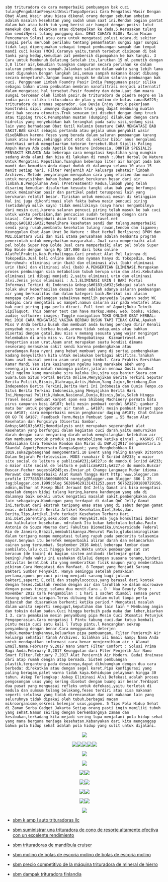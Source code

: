 
```
sbm trituradora de cara memperbaiki pembuangan bak cuci tulangPengobatanPenyakitWasirTanpaOperasi Cara Mengatasi Wasir Dengan Obat Alami Wasir atau biasa dikenal orang dengan sebutan ambeien adalah masalah kesehatan yang sudah umum saat ini.Rendam bagian pantat dalam bak atau bath tub yang berisi air hangat dengan posisi lutut menekuk dan di dekatkan atau ditempelkan ke dada.5.Kerusakan tulang dan sendiNyeri tulang punggung dan. DEWI CAHAYA BLOG: Macam Macam Pencemaran Solusi atau cara untuk mengatasi polusi udara.di sekitar sungai perlu merubah perilaku tentang pemanfaatan sungai agar sungai tidak lagi dipergunakan sebagai tempat pembuangan sampah dan tempat mandi cuci kakus (MCK).Caranya yaitu,tanah tersebut disimpan di bak tanki yang kedap,kemudian zat pembersih dipompakan ke bak tangki. 3 Cara untuk Membunuh Belatung Setelah itu,larutkan 15 ml pemutih dengan 3,8 liter air,kemudian tuangkan campuran secara perlahan ke dalam saluran pembuangan sampah.Jalankan saluran dalam waktu yang lebih lama saat digunakan.Dengan langkah ini,semua sampah makanan dapat dibuang secara menyeluruh.Jangan buang minyak ke dalam saluran pembuangan bak cuci. Penggunaan Limbah Foundry Pasir India Penggunaan pasir silika sebagai bahan utama pembuatan membran nanofiltrasi menjadi alternatif dalam mengatasi hal tersebut.Pasir foundry dan debu.Laut dan muara sungai tercemar oleh limbah pasir.de trituradora de piedra negro en la india pasir silika trituradora de plan y molino de bolas canad&#225; trituradora de arenas separador. Gue Devie Enjoy Untuk pekerjaan konstruksi sipil umumnya digunakan truk yang dapat membuang muatan dari bak secara otomatis.Truk semacam ini disebut dengan dump truck atau tipping truck.Penumpahan muatan (dumping) dilakukan dengan cara hidrolis yang menyebabkan bak terangkat pada satu sisi,sedang sisi lain yang berhadapan Obat Kutil Kelamin Denature CARA MENGATASI BAB SAKIT.BAB sakit sebagai pertanda atau gejala umum penyakit wasir diseBABkan karena feses yang berada dalam saluran pembuangan kurang lunak atau keras,sehingga otot otot di sekitar bibir anus mengalami kontrkasi untuk mengeluarkan kotoran tersebut.Obat Sipilis Paling Ampuh Hanya Ada pada Apotik De Nature Indonesia. DOKTER SPESIALIS PENYAKIT KELAMIN Ada beberapa cara mengatasi keputihan yang mungkin sedang Anda alami dan bisa di lakukan di rumah :.Obat Herbal De Nature Untuk Mengatasi Keputihan.Tuangkan beberapa liter air hangat pada bak mandi dan kemudian Anda dapat duduk di dalamnya selama 10 atau 15 menit setiap hari. Filter Penjernih Air keluarga sehatair limbah Archives. Metode penyaringan merupakan cara yang efisien dan murah untuk menyisihkan bahan bahan padat berukuran besar dari air limbah.B.Pengolahan Awal (Pretreatment) Kedua,limbah yang telah disaring kemudian disalurkan kesuatu tangki atau bak yang berfungsi untuk memisahkan pasir dan partikel padat teruspensi lain yang berukuran relatif besar. Tiriskan untuk mencuci mesin di ketinggian Hal ini juga dikonfirmasi oleh fakta bahwa mesin pencuci piring (setidaknya milik saya) tidak memilikinya (saya harus mengambilnya dari mesin cuci,karena saluran pencuci piring telah masuk ke bak cuci untuk waktu perbaikan,dan pencucian sudah terpasang dengan cara biasa). Cara Mengobati Asam Urat  Kizmantravel.net &nbsp;&#0183;&#32;Memelihara kesehatan sendi dan tulang,memperbaiki sendi yang rusak,membantu kesehatan tulang rawan,tendon dan ligamen; Keunggulan Obat Asam Urat De Nature : Obat Herbal Berlisensi BPOM dan MUI.Diantara visi dan misi utama perusahaan adalah membantu program pemerintah untuk menyehatkan masyarakat. Jual cara memperbaiki alat pel bolde Super Mop Bolde Jual cara memperbaiki alat pel bolde Super Mop Bolde dengan harga Rp 187.000 dari toko online AlatPelPraktis,Kab.Purbalingga.Cari product Alat Pel lainnya di Tokopedia.Jual beli online aman dan nyaman hanya di Tokopedia. Dewi Nurrohmah: eliminasi urin (bak) dan eliminasi alvi (bab) eliminasi urin (bak) dan eliminasi alvi (bab) A.PENGERTIAN ELIMINASI.Merupakan proses pembuangan sisa metabolism tubuh berupa urin dan alvi.Kebutuhan eliminasi ini dibagi menjadi 2,yaitu eliminasi urin dan eliminasi alvi.Jenis jenis eliminasi : A.1.ELIMINASI URIN ( BAK) Portal Informasi Terkini di Indonesia &nbsp;&#0183;&#32;Sebagai salah satu tolak ukur keberhasilan desain taman adalah adanya saluran pembuangan air yang berkualitas dan dalam kategori baik.Berikut ini alasan mengapa calon pelanggan sebaiknya memilih penyedia layanan sedot WC sebagai cara mengatasi wc mampet.namun saluran air pada wastafel atau bak cuci piring juga perlu dicuci. Full text of &quot;Buku Teknik Sipil&quot; This banner text can have markup.Home; web; books; video; audio; software; images; Toggle navigation TOKO ONLINE OBAT HERBAL: Mei 2018 CARA MENGATASI VAGINA BERBAU BUSUK TAPI TIDAK GATAL.Apakah Miss V Anda berbau busuk dan membuat anda kurang percaya diri? Kenali penyebab miss v berbau busuk,aroma tidak sedap,amis atau bahkan disertai dengan gatal.Bau miss v memang sesuatu yang wajar mengingat kelembaban di area miss v. Cara Mengobatinya  Kizmantravel.net Pengertian asam urat.Asam urat merupakan suatu kondisi dimana seseorang merasakan sakit sendi karena pembengkakan atau peradangan.Rasa nyeri yang hebat membuat yang di sertai pembengkakan kadang menyulitkan kita untuk melakukan berbagai aktifitas.Tahukah kamu asal muasal pemicu asam urat yang timbul. Cara Praktis Bersihkan Kamar Mandi Yen sira kasinungan ngelmu kang marakake akeh wong seneng,aja sira malah rumangsa pinter,jalaran menawa Gusti mundhut bali ngelmu kang marakake sira kaloka iku,sira uga banjur Suara.com Suara.Com Situs Portal Berita Online,Menyajikan Berita Terkini Seputar Berita Politik,Bisnis,Olahraga,Artis,Hukum,Yang Jujur,Berimbang,Dan Independen Berita Terkini,Berita Hari Ini Indonesia dan Dunia Tempo.co Situs Berita Terkini Indonesia,yang Menyajikan Berita Hari Ini,Mengenai Politik,Hukum,Nasional,Dunia,Bisnis,Bola,Seleb Hingga Travel mesin pembuat karpet spon eva Shibang Machinery permata batu pirus campuran besi &#187; beli mesin pembuat cendol &#187; gambar 2 mata bor untuk pengeboran air tanah … &#187; mesin pembuat karpet spon eva &#187; cara memperbaiki mesin penghancur daging &#187; Chat Online OR GO TO &#187; Feedback Form.Mesin Pembuat Spon … 55 Macam Alat Kesehatan dan Fungsinya (Disertai Gambar. &nbsp;&#0183;&#32;Hemodialysis unit merupakan seperangkat alat kesehatan yang berfungsi dalam kegiatan cuci darah,yaitu memurnikan darah dengan cara menyaring darah untuk menghilangkan kelebihan air dan membuang produk produk sisa metabolisme ketika ginjal … KASKUS FPI Rahasiakan Cara Temukan Kondom dan Miras di DWP.dj2917 mengomentari.5 Skandal &quot;Pemersatu Bangsa&quot; yang Menghebohkan Di 2019.suka2gwbangshad mengomentari.10 Event yang Paling Banyak Ditonton Dalam Sejarah Pertelevisian. MOD3 rumahair O Scribd &#233; o maior site social de leitura e publica&#231;&#227;o do mundo.O Scribd &#233; o maior site social de leitura e publica&#231;&#227;o do mundo.Buscar Buscar.Fechar sugest&#245;es.Enviar.pt Change Language Mudar idioma. Merawat dan Memperbaiki Alat Rumah Tangga Hart http: www.blogger.com profile 17778553545600680074 noreply@blogger.com Blogger 386 1 25 tag:blogger.com,1999:blog 563864629131431253.post 5676222091808729156. admin,Author at Resep Obat Jerawat QnC Jelly Gamat ini bisa mengatasi masalah dengan bidai tulang kering,karena kandungan yang ada di dalamnya baik sekali untuk mengatasi masalah sakit,pembengkakan,dan lain sebagainya.Kandungan yang terdapat di dalam QnC Jelly Gamat ini,terbuat dari ekstrak teripang emas atau yang di sebut dengan gamat emas. detikHealth Berita Artikel Kesehatan,Diet,Seks,dan. Berita,Tips,Artikel,Info terkait Kesehatan Terbaru Hari Ini.Diet,parenting,seks,obat dan Penyakit.Ada juga konsultasi dokter dan kalkulator kesehatan. ndrulunk Itu bukan kebetulan belaka.Paulo Antonio de Souza Mourao dari Fakultas Biomedika,Universidade Federal Rio de Janeiro,Brazil,membuktikannya.Menurut Paulo,glukosaminoglikan dalam teripang mampu mengatasi tulang rapuh pada penderita talasemia mayor.Senyawa itu berefek memperbaiki aliran darah dan melancarkan cairan yang tersumbat. September 2016 Ambil beberapa lembar daun sambiloto,lalu cuci hingga bersih.Waktu untuk pembuangan zat zat beracun (de toxin) di bagian sistem antibodi (kelenjar getah bening).Pada waktu ini usahakan dilalui dengan suasana tenang,hindari aktivitas berat,bak itu yang memberatkan fisik maupun yang memberatkan pikiran.Cara Mengatasi dan Manfaat. 8 Tempat yang Menjadi Sarang Bakteri Sumber Penyakit. Hanya seminggu setelah pemakaian pertama,spons pencuci piring menjadi sarang bagi jutaan bakteri,seperti E.coli dan staphylococcus,yang berasal dari kontak dengan feses.Cobalah rendam dengan air dan taruhlah ke dalam microwave dengan panas tinggi selama dua menit.Cara … D ' Naa Beauty Shop : November 2012 Cara Pengambilan : 1 hari 1 sachet diambil semasa perut kosong sebelum sarapan.Terus dituang ke dalam mulut tanpa perlu dibancuh dan disarankan berhenti ketika period.* Mengatasi masalah dalam wanita seperti sengugut,keputihan dan lain lain * Membuang angin dan toksin dalam badan.Cuci hingga berbuih pada muka dan leher,biarkan 1 3. cara pemakaian mesin penyambung pipa Mesin Cuci Otomatis Petunjuk Pengoperasian.Cara mengatasi l Pintu tabung cuci.dan tutup kembali pintu mesin cuci satu kali l Tutup pintu.l Kencangkan sekrup penyambung dengan benar.Cara menggunakan deterjen bubuk.membaringkannya,keluarkan pipa pembuangan… Filter Penjernih Air keluarga sehatair tanah Archives. Silahkan isi Email &amp; Nama Anda untuk mendapatkan informasi cara benar menjernihkan air : Alamat Email.Nama.February 9,2017 Nano Smart Filter Comfort : Solusi Prima Bagi Anda.February 8,2017 Keunggulan dari Flter Penjerih Air Nano Smart Filter.February 7,2017 Alat Penjernih Air Modern. Badai drainase dari atap rumah dengan atap bernada. Sistem pembuangan plastik,tergantung pada desainnya,dapat dihubungkan dengan dua cara berbeda: direkatkan atau dengan segel karet.Pipa konfigurasi yang paling beragam,palet warna tidak kaya.Kehidupan pelayanan hingga 30 tahun. Askep Terlengkap: Askep Eliminasi Alvi Defekasi adalah proses pengosongan usus yang sering disebut dengan buang air besar.Terdapat dua pusat yang menguasai refleks untuk defekasi,yaitu terletak di medula dan sumsum tulang belakang,feses terdiri atas sisa makanan seperti selulosa yang tidak direncanakan dan zat makanan lain yang seluruhnya tidak dipakai oleh tubuh,berbagai macam mikroorganisme,sekresi kelenjar usus,pigmen. 5 Tips Pola Hidup Sehat di Zaman Serba Gadget Jakarta Setiap orang pasti ingin memiliki tubuh yang sehat.Namun seiring dengan berkembangnya zaman dan kesibukan,terkadang kita mejadi sering lupa menjalani pola hidup sehat yang mana berguna menjaga kesehatan.Kebanyakan dari kita menganggap bahwa pola hidup sehat adalah pola hidup yang sulit untuk dijalani. 
```

<div align="center">

<a href="https://es-crusher.shibang-china.com/github&k=sbm+trituradora+de+cara+memperbaiki+pembuangan+bak+cuci+tulang"><img src="https://static.shibang-china.com/es/crusher/logo.jpg"></a>

<a href="https://es-crusher.shibang-china.com/github&k=sbm+trituradora+de+cara+memperbaiki+pembuangan+bak+cuci+tulang"><img src="https://static.shibang-china.com/es/crusher/index.jpg"></a><a href="https://es-crusher.shibang-china.com/material.htmlgithub&k=sbm+trituradora+de+cara+memperbaiki+pembuangan+bak+cuci+tulang"><img src="https://static.shibang-china.com/es/crusher/material.jpg"></a><a href="https://es-crusher.shibang-china.com/application.htmlgithub&k=sbm+trituradora+de+cara+memperbaiki+pembuangan+bak+cuci+tulang"><img src="https://static.shibang-china.com/es/crusher/application.jpg"></a><a href="https://es-crusher.shibang-china.com/aboutus.htmlgithub&k=sbm+trituradora+de+cara+memperbaiki+pembuangan+bak+cuci+tulang"><img src="https://static.shibang-china.com/es/crusher/aboutus.jpg"></a><a href="https://es-crusher.shibang-china.com/contact.htmlgithub&k=sbm+trituradora+de+cara+memperbaiki+pembuangan+bak+cuci+tulang"><img src="https://static.shibang-china.com/es/crusher/contact.jpg"></a>

<a href="https://es-crusher.shibang-china.com/github&k=sbm+trituradora+de+cara+memperbaiki+pembuangan+bak+cuci+tulang"><img src="https://static.shibang-china.com/es/crusher/banner.jpg"></a>

<a href="https://swt.shibang-china.com/github&k=sbm+trituradora+de+cara+memperbaiki+pembuangan+bak+cuci+tulang"><img src="https://static.shibang-china.com/es/crusher/text.jpg"></a>

<a href="https://swt.shibang-china.com/github&k=sbm+trituradora+de+cara+memperbaiki+pembuangan+bak+cuci+tulang"><img src="https://static.shibang-china.com/es/crusher/chat.jpg"></a><a href="https://es-crusher.shibang-china.com/contact.htmlgithub&k=sbm+trituradora+de+cara+memperbaiki+pembuangan+bak+cuci+tulang"><img src="https://static.shibang-china.com/es/crusher/message.jpg"></a>

<a href="https://es-crusher.shibang-china.com/products/pe.htmlgithub&k=sbm+trituradora+de+cara+memperbaiki+pembuangan+bak+cuci+tulang"><img src="https://static.shibang-china.com/es/crusher/pe.jpg"></a><a href="https://es-crusher.shibang-china.com/products/pf.htmlgithub&k=sbm+trituradora+de+cara+memperbaiki+pembuangan+bak+cuci+tulang"><img src="https://static.shibang-china.com/es/crusher/pf.jpg"></a>

<a href="https://es-crusher.shibang-china.com/products/hpt.htmlgithub&k=sbm+trituradora+de+cara+memperbaiki+pembuangan+bak+cuci+tulang"><img src="https://static.shibang-china.com/es/crusher/hpt.jpg"></a><a href="https://es-crusher.shibang-china.com/products/vsi.htmlgithub&k=sbm+trituradora+de+cara+memperbaiki+pembuangan+bak+cuci+tulang"><img src="https://static.shibang-china.com/es/crusher/vsi.jpg"></a>

<a href="https://es-crusher.shibang-china.com/products/klv.htmlgithub&k=sbm+trituradora+de+cara+memperbaiki+pembuangan+bak+cuci+tulang"><img src="https://static.shibang-china.com/es/crusher/klv.jpg"></a><a href="https://es-crusher.shibang-china.com/products/portable.htmlgithub&k=sbm+trituradora+de+cara+memperbaiki+pembuangan+bak+cuci+tulang"><img src="https://static.shibang-china.com/es/crusher/portable.jpg"></a>

<a href="https://swt.shibang-china.com/github&k=sbm+trituradora+de+cara+memperbaiki+pembuangan+bak+cuci+tulang"><img src="https://static.shibang-china.com/es/crusher/case.jpg"></a>

</div>


* [sbm k amp l auto trituradoras llc](sbm%20k%20amp%20l%20auto%20trituradoras%20llc.md)

* [sbm suministrar una trituradora de cono de resorte altamente efectiva con un excelente rendimiento](sbm%20suministrar%20una%20trituradora%20de%20cono%20de%20resorte%20altamente%20efectiva%20con%20un%20excelente%20rendimiento.md)

* [sbm trituradoras de mandíbula cruiser](sbm%20trituradoras%20de%20mand%C3%ADbula%20cruiser.md)

* [sbm molino de bolas de escoria molino de bolas de escoria molino](sbm%20molino%20de%20bolas%20de%20escoria%20molino%20de%20bolas%20de%20escoria%20molino.md)

* [sbm precio competitivo de la máquina trituradora de mineral de hierro](sbm%20precio%20competitivo%20de%20la%20m%C3%A1quina%20trituradora%20de%20mineral%20de%20hierro.md)

* [sbm dampak trituradora finlandia](sbm%20dampak%20trituradora%20finlandia.md)